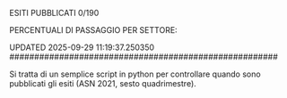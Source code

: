 ESITI PUBBLICATI 0/190 

PERCENTUALI DI PASSAGGIO PER SETTORE:

UPDATED 2025-09-29 11:19:37.250350
###################################################### 

Si tratta di un semplice script in python per controllare quando sono pubblicati gli esiti (ASN 2021, sesto quadrimestre).

